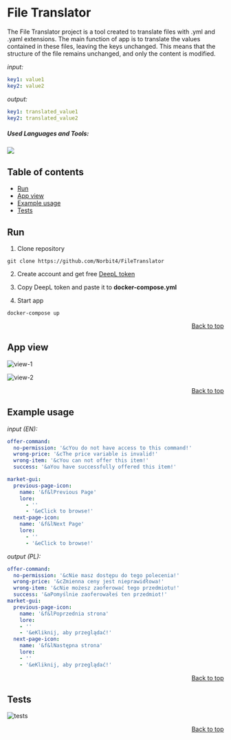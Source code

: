 <h1 align="left"><b>File Translator</b></h1>

The File Translator project is a tool created to translate files with .yml and .yaml extensions. The main function of app is to translate the values contained in these files, leaving the keys unchanged. This means that the structure of the file remains unchanged, and only the content is modified.

<i>input:</i>

```yaml
key1: value1
key2: value2
```

<i>output:</i>

```yaml
key1: translated_value1
key2: translated_value2
```

<h5 align="left">Used Languages and Tools:</h5>

<p align="left">
  <a href="https://skillicons.dev">
    <img src="https://skillicons.dev/icons?i=java,spring,js,react,docker"/>
  </a>
</p>


<h2 align="left" id="content">Table of contents</h2>

- [Run](#run)
- [App view](#view)
- [Example usage](#usage)
- [Tests](#tests)

<h2 align="left" id="run">Run</h2>

1. Clone repository

```
git clone https://github.com/Norbit4/FileTranslator
```

2. Create account and get free [DeepL token](https://www.deepl.com/pl/your-account/keys)


3. Copy DeepL token and paste it to <b>docker-compose.yml </b>

4. Start app

```
docker-compose up
```

<div align="right"><a href="#content">Back to top</a></div>

<h2 align="left" id="view">App view</h2>

![view-1](https://github.com/Norbit4/FileTranslator/assets/46154743/dbfbf44f-0273-4825-86f0-bd604b4f8870)

![view-2](https://github.com/Norbit4/FileTranslator/assets/46154743/e4ecc0fb-e6a0-4b1a-b09a-1b8e0fdf4b11)

<div align="right"><a href="#content">Back to top</a></div>

<h2 align="left" id="usage">Example usage</h2>

<i>input (EN):</i>

```yaml
offer-command:
  no-permission: '&cYou do not have access to this command!'
  wrong-price: '&cThe price variable is invalid!'
  wrong-item: '&cYou can not offer this item!'
  success: '&aYou have successfully offered this item!'

market-gui:
  previous-page-icon:
    name: '&f&lPrevious Page'
    lore:
      - ''
      - '&eClick to browse!'
  next-page-icon:
    name: '&f&lNext Page'
    lore:
      - ''
      - '&eClick to browse!'
```
<i>output (PL):</i>

```yaml
offer-command:
  no-permission: '&cNie masz dostępu do tego polecenia!'
  wrong-price: '&cZmienna ceny jest nieprawidłowa!'
  wrong-item: '&cNie możesz zaoferować tego przedmiotu!'
  success: '&aPomyślnie zaoferowałeś ten przedmiot!'
market-gui:
  previous-page-icon:
    name: '&f&lPoprzednia strona'
    lore:
    - ''
    - '&eKliknij, aby przeglądać!'
  next-page-icon:
    name: '&f&lNastępna strona'
    lore:
    - ''
    - '&eKliknij, aby przeglądać!'
```

<div align="right"><a href="#content">Back to top</a></div>

<h2 align="left" id="tests">Tests</h2>

![tests](https://github.com/Norbit4/FileTranslator/assets/46154743/65a6b1ee-29b5-40e6-b8a8-75745ea49de8)


<div align="right"><a href="#content">Back to top</a></div>
